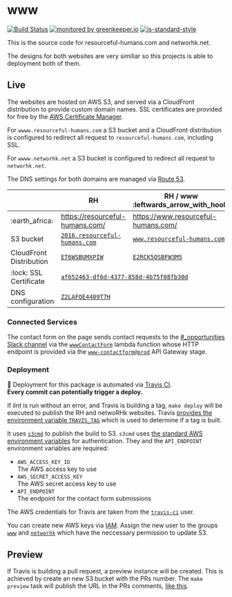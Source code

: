 # www

[![Build Status](https://travis-ci.org/ResourcefulHumans/www.svg)](https://travis-ci.org/ResourcefulHumans/www)
[![monitored by greenkeeper.io](https://img.shields.io/badge/greenkeeper.io-monitored-brightgreen.svg)](http://greenkeeper.io/) 
[![js-standard-style](https://img.shields.io/badge/code%20style-standard-brightgreen.svg)](http://standardjs.com/)

This is the source code for resourceful-humans.com and networhk.net.

The designs for both websites are very similiar so this projects is able to deployment both of them.

## Live

The websites are hosted on AWS S3, and served via a CloudFront distribution to provide custom domain names. SSL certificates are provided for free by the [AWS Certificate Manager](https://console.aws.amazon.com/acm/home?region=us-east-1).

For `wwww.resourceful-humans.com` a S3 bucket and a CloudFront distribution is configured to redirect all request to `resourceful-humans.com`, including SSL.

For `wwww.networhk.net` a S3 bucket is configured to redirect all request to `networhk.net`.

The DNS settings for both domains are managed via [Route 53](https://console.aws.amazon.com/route53/home?region=us-east-1#hosted-zones:).

<table>
<thead>
<tr>
<th></th><th>RH</th><th>RH / www :leftwards_arrow_with_hook:</th><th>netwoRHk</th><th>netwoRHk / www :leftwards_arrow_with_hook:</th>
</tr>
</thead>
<tbody>
<tr><td>:earth_africa:</td><td><a href="https://resourceful-humans.com/">https://resourceful-humans.com/</a></td><td><a href="https://www.resourceful-humans.com/">https://www.resourceful-humans.com/</a></td><td><a href="https://networhk.net/">https://networhk.net/</a></td><td><a href="http://www.networhk.net/">http://www.networhk.net/</a></td></tr>
<tr><td> S3 bucket </td><td> <a href="https://console.aws.amazon.com/s3/buckets/2016.resourceful-humans.com/?region=eu-central-1&tab=overview"><code>2016.resourceful-humans.com</code></a> </td><td> <a href="https://console.aws.amazon.com/s3/buckets/www.resourceful-humans.com/?region=eu-central-1&tab=overview"><code>www.resourceful-humans.com</code></a> </td><td> <a href="https://console.aws.amazon.com/s3/buckets/networhk.net/?region=eu-central-1&tab=overview"><code>networhk.net</code></a> </td><td> <a href="https://console.aws.amazon.com/s3/buckets/www.networhk.net/?region=eu-central-1&tab=overview"><code>www.networhk.net</code></a> </td></tr>
<tr><td> CloudFront Distribution </td><td> <a href="https://console.aws.amazon.com/cloudfront/home?region=eu-central-1#distribution-settings:ET6WSBUMXPIW"><code>ET6WSBUMXPIW</code></a> </td><td> <a href="https://console.aws.amazon.com/cloudfront/home?region=eu-central-1#distribution-settings:E2RCK5OSBFW3M5"><code>E2RCK5OSBFW3M5</code></a> </td><td> <a href="https://console.aws.amazon.com/cloudfront/home?region=eu-central-1#distribution-settings:E3TJYAKPKCTWDU"><code>E3TJYAKPKCTWDU</code></a> </td><td> - </td></tr>
<tr><td> :lock: SSL Certificate </td><td colspan="2"> <a href="https://console.aws.amazon.com/acm/home?region=us-east-1#/?id=af652463-df6d-4377-858d-4b75f08fb30d"><code>af652463-df6d-4377-858d-4b75f08fb30d</code></a> </td><td> <a href="https://console.aws.amazon.com/acm/home?region=us-east-1#/?id=9088401d-6917-482f-a45c-f8a4c976ab23"><code>9088401d-6917-482f-a45c-f8a4c976ab23</code></a> </td><td> - </td></tr>
<tr><td> DNS configuration </td><td colspan="2"> <a href="https://console.aws.amazon.com/route53/home?region=us-east-1#resource-record-sets:Z2LAFOE4409T7H"><code>Z2LAFOE4409T7H</code></a> </td><td colspan="2"> <a href="https://console.aws.amazon.com/route53/home?region=us-east-1#resource-record-sets:Z31RXI59NWRVN5"><code>Z31RXI59NWRVN5</code></a> </td></tr>
</tbody>
</table>

### Connected Services

The contact form on the page sends contact requests to the [#_opportunities Slack channel](https://rhway.slack.com/messages/C0JUJ7J3D/) via the [`wwwContactForm`](https://eu-central-1.console.aws.amazon.com/lambda/home?region=eu-central-1#/functions/wwwContactForm?tab=code) lambda function whose HTTP endpoint is provided via the [`www-contactform@prod`](https://eu-central-1.console.aws.amazon.com/apigateway/home?region=eu-central-1#/apis/2sy0mc1zj8/stages/prod) API Gateway stage. 

### Deployment

:rocket: Deployment for this package is automated via [Travis CI](https://github.com/ResourcefulHumans/www/blob/master/.travis.yml).  
**Every commit can potentially trigger a deploy.**

If *lint* is run without an error, and Travis is building a tag, `make deploy` will be executed to publish the RH and netwoRHk websites. Travis [provides the environment variable `TRAVIS_TAG`](https://docs.travis-ci.com/user/environment-variables/#Default-Environment-Variables) which is used to determine if a tag is built.

It uses [`s3cmd`](http://s3tools.org/s3cmd) to publish the build to S3. `s3cmd` uses [the standard AWS environment variables](http://docs.aws.amazon.com/cli/latest/userguide/cli-chap-getting-started.html#cli-environment) for authentication.  They and the `API_ENDPOINT` environment variables are required:

 * `AWS_ACCESS_KEY_ID`  
   The AWS access key to use
 * `AWS_SECRET_ACCESS_KEY`  
   The AWS secret access key to use
 * `API_ENDPOINT`  
   The endpoint for the contact form submissions

The AWS credentials for Travis are taken from the [`travis-ci`](https://console.aws.amazon.com/iam/home?region=eu-central-1#/users/travis-ci) user.
     
You can create new AWS keys via [IAM](https://console.aws.amazon.com/iam/home?region=eu-central-1). Assign the new user to the groups [`www`](https://console.aws.amazon.com/iam/home?region=eu-central-1#/groups/www?section=permissions) and [`networhk`](https://console.aws.amazon.com/iam/home?region=eu-central-1#/groups/networhk?section=permissions) which have the neccessary permission to update S3.

## Preview

If Travis is building a pull request, a preview instance will be created. This is achieved by create an new S3 bucket with the PRs number. The `make preview` task will publish the URL in the PRs comments, [like this](https://github.com/ResourcefulHumans/www/pull/4#issuecomment-254817438).
